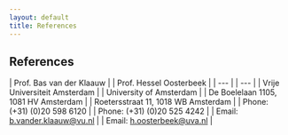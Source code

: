 ```yaml
---
layout: default
title: References
---
```


## References

|  Prof. Bas van der Klaauw | |  Prof. Hessel Oosterbeek |
| --- | | --- |
| Vrije Universiteit Amsterdam | | University of Amsterdam |
| De Boelelaan 1105, 1081 HV Amsterdam | |  Roetersstraat 11, 1018 WB Amsterdam |
| Phone: (+31) (0)20 598 6120 | |  Phone: (+31) (0)20 525 4242 |
| Email: b.vander.klaauw@vu.nl | |  Email: h.oosterbeek@uva.nl |
